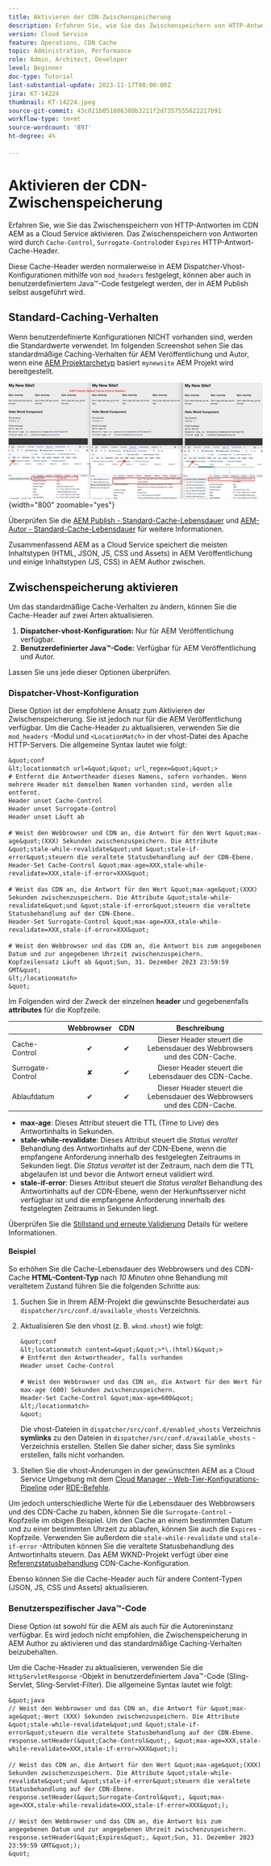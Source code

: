 ```yaml
---
title: Aktivieren der CDN-Zwischenspeicherung
description: Erfahren Sie, wie Sie das Zwischenspeichern von HTTP-Antworten im CDN AEM as a Cloud Service aktivieren.
version: Cloud Service
feature: Operations, CDN Cache
topic: Administration, Performance
role: Admin, Architect, Developer
level: Beginner
doc-type: Tutorial
last-substantial-update: 2023-11-17T00:00:00Z
jira: KT-14224
thumbnail: KT-14224.jpeg
source-git-commit: 43c021b051806380b3211f2d7357555622217b91
workflow-type: tm+mt
source-wordcount: '897'
ht-degree: 4%

---
```



# Aktivieren der CDN-Zwischenspeicherung

Erfahren Sie, wie Sie das Zwischenspeichern von HTTP-Antworten im CDN AEM as a Cloud Service aktivieren. Das Zwischenspeichern von Antworten wird durch `Cache-Control`, `Surrogate-Control`oder `Expires` HTTP-Antwort-Cache-Header.

Diese Cache-Header werden normalerweise in AEM Dispatcher-Vhost-Konfigurationen mithilfe von `mod_headers` festgelegt, können aber auch in benutzerdefiniertem Java™-Code festgelegt werden, der in AEM Publish selbst ausgeführt wird.

## Standard-Caching-Verhalten

Wenn benutzerdefinierte Konfigurationen NICHT vorhanden sind, werden die Standardwerte verwendet. Im folgenden Screenshot sehen Sie das standardmäßige Caching-Verhalten für AEM Veröffentlichung und Autor, wenn eine [AEM Projektarchetyp](https://github.com/adobe/aem-project-archetype) basiert `mynewsite` AEM Projekt wird bereitgestellt.

![Standard-Caching-Verhalten](../assets/how-to/aem-publish-default-cache-headers.png){width="800" zoomable="yes"}

Überprüfen Sie die [AEM Publish - Standard-Cache-Lebensdauer](https://experienceleague.adobe.com/docs/experience-manager-learn/cloud-service/caching/publish.html#cdn-cache-life) und [AEM-Autor - Standard-Cache-Lebensdauer](https://experienceleague.adobe.com/docs/experience-manager-learn/cloud-service/caching/author.html?#default-cache-life) für weitere Informationen.

Zusammenfassend AEM as a Cloud Service speichert die meisten Inhaltstypen (HTML, JSON, JS, CSS und Assets) in AEM Veröffentlichung und einige Inhaltstypen (JS, CSS) in AEM Author zwischen.

## Zwischenspeicherung aktivieren

Um das standardmäßige Cache-Verhalten zu ändern, können Sie die Cache-Header auf zwei Arten aktualisieren.

1. **Dispatcher-vhost-Konfiguration:** Nur für AEM Veröffentlichung verfügbar.
1. **Benutzerdefinierter Java™-Code:** Verfügbar für AEM Veröffentlichung und Autor.

Lassen Sie uns jede dieser Optionen überprüfen.

### Dispatcher-Vhost-Konfiguration

Diese Option ist der empfohlene Ansatz zum Aktivieren der Zwischenspeicherung. Sie ist jedoch nur für die AEM Veröffentlichung verfügbar. Um die Cache-Header zu aktualisieren, verwenden Sie die `mod_headers` -Modul und `<LocationMatch>` in der vhost-Datei des Apache HTTP-Servers. Die allgemeine Syntax lautet wie folgt:

    &quot;conf
    &lt;locationmatch url=&quot;&quot; url_regex=&quot;&quot;>
    # Entfernt die Antwortheader dieses Namens, sofern vorhanden. Wenn mehrere Header mit demselben Namen vorhanden sind, werden alle entfernt.
    Header unset Cache-Control
    Header unset Surrogate-Control
    Header unset Läuft ab
    
    # Weist den Webbrowser und CDN an, die Antwort für den Wert &quot;max-age&quot;(XXX) Sekunden zwischenzuspeichern. Die Attribute &quot;stale-while-revalidate&quot;und &quot;stale-if-error&quot;steuern die veraltete Statusbehandlung auf der CDN-Ebene.
    Header-Set Cache-Control &quot;max-age=XXX,stale-while-revalidate=XXX,stale-if-error=XXX&quot;
    
    # Weist das CDN an, die Antwort für den Wert &quot;max-age&quot;(XXX) Sekunden zwischenzuspeichern. Die Attribute &quot;stale-while-revalidate&quot;und &quot;stale-if-error&quot;steuern die veraltete Statusbehandlung auf der CDN-Ebene.
    Header-Set Surrogate-Control &quot;max-age=XXX,stale-while-revalidate=XXX,stale-if-error=XXX&quot;
    
    # Weist den Webbrowser und das CDN an, die Antwort bis zum angegebenen Datum und zur angegebenen Uhrzeit zwischenzuspeichern.
    Kopfzeilensatz Läuft ab &quot;Sun, 31. Dezember 2023 23:59:59 GMT&quot;
    &lt;/locationmatch>
    &quot;

Im Folgenden wird der Zweck der einzelnen **header** und gegebenenfalls **attributes** für die Kopfzeile.

|                     | Webbrowser | CDN | Beschreibung |
|---------------------|:-----------:|:---------:|:-----------:|
| Cache-Control | ✔ | ✔ | Dieser Header steuert die Lebensdauer des Webbrowsers und des CDN-Cache. |
| Surrogate-Control | ✘ | ✔ | Dieser Header steuert die Lebensdauer des CDN-Cache. |
| Ablaufdatum | ✔ | ✔ | Dieser Header steuert die Lebensdauer des Webbrowsers und des CDN-Cache. |


- **max-age**: Dieses Attribut steuert die TTL (Time to Live) des Antwortinhalts in Sekunden.
- **stale-while-revalidate**: Dieses Attribut steuert die _Status veraltet_ Behandlung des Antwortinhalts auf der CDN-Ebene, wenn die empfangene Anforderung innerhalb des festgelegten Zeitraums in Sekunden liegt. Die _Status veraltet_ ist der Zeitraum, nach dem die TTL abgelaufen ist und bevor die Antwort erneut validiert wird.
- **stale-if-error**: Dieses Attribut steuert die _Status veraltet_ Behandlung des Antwortinhalts auf der CDN-Ebene, wenn der Herkunftsserver nicht verfügbar ist und die empfangene Anforderung innerhalb des festgelegten Zeitraums in Sekunden liegt.

Überprüfen Sie die [Stillstand und erneute Validierung](https://developer.fastly.com/learning/concepts/edge-state/cache/stale/) Details für weitere Informationen.

#### Beispiel

So erhöhen Sie die Cache-Lebensdauer des Webbrowsers und des CDN-Cache **HTML-Content-Typ** nach _10 Minuten_ ohne Behandlung mit veraltetem Zustand führen Sie die folgenden Schritte aus:

1. Suchen Sie in Ihrem AEM-Projekt die gewünschte Besucherdatei aus `dispatcher/src/conf.d/available_vhosts` Verzeichnis.
1. Aktualisieren Sie den vhost (z. B. `wknd.vhost`) wie folgt:

       &quot;conf
       &lt;locationmatch content=&quot;&quot;>*\.(html)$&quot;>
       # Entfernt den Antwortheader, falls vorhanden
       Header unset Cache-Control
       
       # Weist den Webbrowser und das CDN an, die Antwort für den Wert für max-age (600) Sekunden zwischenzuspeichern.
       Header-Set Cache-Control &quot;max-age=600&quot;
       &lt;/locationmatch>
       &quot;
   Die vhost-Dateien in `dispatcher/src/conf.d/enabled_vhosts` Verzeichnis **symlinks** zu den Dateien in `dispatcher/src/conf.d/available_vhosts` -Verzeichnis erstellen. Stellen Sie daher sicher, dass Sie symlinks erstellen, falls nicht vorhanden.
1. Stellen Sie die vhost-Änderungen in der gewünschten AEM as a Cloud Service Umgebung mit dem [Cloud Manager - Web-Tier-Konfigurations-Pipeline](https://experienceleague.adobe.com/docs/experience-manager-cloud-service/content/implementing/using-cloud-manager/cicd-pipelines/introduction-ci-cd-pipelines.html?#web-tier-config-pipelines) oder [RDE-Befehle](https://experienceleague.adobe.com/docs/experience-manager-learn/cloud-service/developing/rde/how-to-use.html?lang=en#deploy-apache-or-dispatcher-configuration).

Um jedoch unterschiedliche Werte für die Lebensdauer des Webbrowsers und des CDN-Cache zu haben, können Sie die `Surrogate-Control` -Kopfzeile im obigen Beispiel. Um den Cache an einem bestimmten Datum und zu einer bestimmten Uhrzeit zu ablaufen, können Sie auch die `Expires` -Kopfzeile. Verwenden Sie außerdem die `stale-while-revalidate` und `stale-if-error` -Attributen können Sie die veraltete Statusbehandlung des Antwortinhalts steuern. Das AEM WKND-Projekt verfügt über eine [Referenzstatusbehandlung](https://github.com/adobe/aem-guides-wknd/blob/main/dispatcher/src/conf.d/available_vhosts/wknd.vhost#L150-L155) CDN-Cache-Konfiguration.

Ebenso können Sie die Cache-Header auch für andere Content-Typen (JSON, JS, CSS und Assets) aktualisieren.

### Benutzerspezifischer Java™-Code

Diese Option ist sowohl für die AEM als auch für die Autoreninstanz verfügbar. Es wird jedoch nicht empfohlen, die Zwischenspeicherung in AEM Author zu aktivieren und das standardmäßige Caching-Verhalten beizubehalten.

Um die Cache-Header zu aktualisieren, verwenden Sie die `HttpServletResponse` -Objekt in benutzerdefiniertem Java™-Code (Sling-Servlet, Sling-Servlet-Filter). Die allgemeine Syntax lautet wie folgt:

    &quot;java
    // Weist den Webbrowser und das CDN an, die Antwort für &quot;max-age&quot;-Wert (XXX) Sekunden zwischenzuspeichern. Die Attribute &quot;stale-while-revalidate&quot;und &quot;stale-if-error&quot;steuern die veraltete Statusbehandlung auf der CDN-Ebene.
    response.setHeader(&quot;Cache-Control&quot;, &quot;max-age=XXX,stale-while-revalidate=XXX,stale-if-error=XXX&quot;);
    
    // Weist das CDN an, die Antwort für den Wert &quot;max-age&quot;(XXX) Sekunden zwischenzuspeichern. Die Attribute &quot;stale-while-revalidate&quot;und &quot;stale-if-error&quot;steuern die veraltete Statusbehandlung auf der CDN-Ebene.
    response.setHeader(&quot;Surrogate-Control&quot;, &quot;max-age=XXX,stale-while-revalidate=XXX,stale-if-error=XXX&quot;);
    
    // Weist den Webbrowser und das CDN an, die Antwort bis zum angegebenen Datum und zur angegebenen Uhrzeit zwischenzuspeichern.
    response.setHeader(&quot;Expires&quot;, &quot;Sun, 31. Dezember 2023 23:59:59 GMT&quot;);
    &quot;
